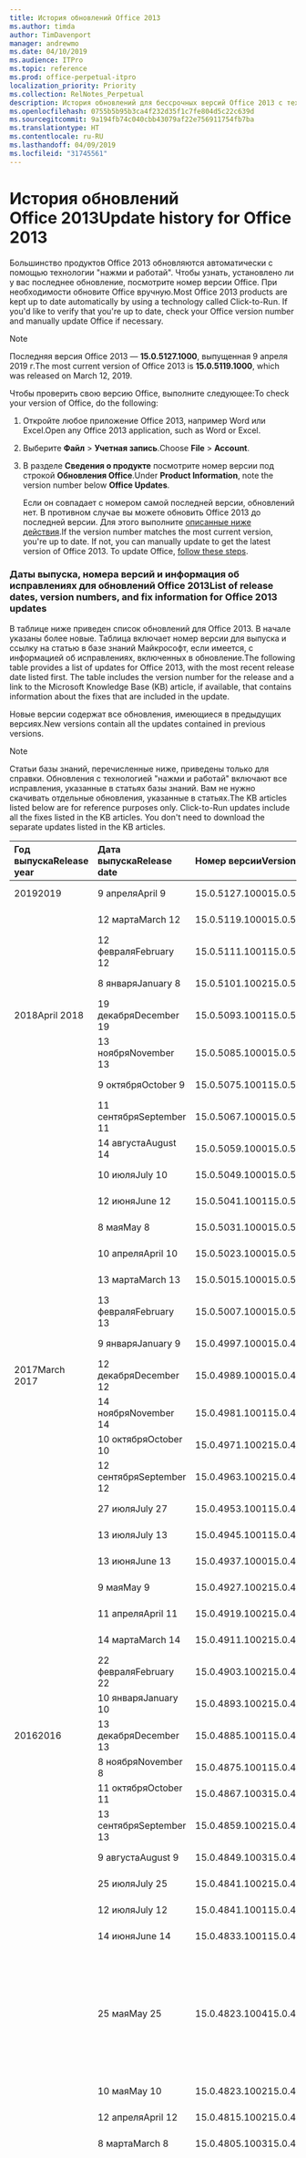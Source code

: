 ```yaml
---
title: История обновлений Office 2013
ms.author: timda
author: TimDavenport
manager: andrewmo
ms.date: 04/10/2019
ms.audience: ITPro
ms.topic: reference
ms.prod: office-perpetual-itpro
localization_priority: Priority
ms.collection: RelNotes_Perpetual
description: История обновлений для бессрочных версий Office 2013 с технологией "нажми и работай" для ИТ-специалистов
ms.openlocfilehash: 0755b5b95b3ca4f232d35f1c7fe804d5c22c639d
ms.sourcegitcommit: 9a194fb74c040cbb43079af22e756911754fb7ba
ms.translationtype: HT
ms.contentlocale: ru-RU
ms.lasthandoff: 04/09/2019
ms.locfileid: "31745561"
---
```

# <a name="update-history-for-office-2013"></a><span data-ttu-id="105ba-103">История обновлений Office 2013</span><span class="sxs-lookup"><span data-stu-id="105ba-103">Update history for Office 2013</span></span>

<span data-ttu-id="105ba-p101">Большинство продуктов Office 2013 обновляются автоматически с помощью технологии "нажми и работай". Чтобы узнать, установлено ли у вас последнее обновление, посмотрите номер версии Office. При необходимости обновите Office вручную.</span><span class="sxs-lookup"><span data-stu-id="105ba-p101">Most Office 2013 products are kept up to date automatically by using a technology called Click-to-Run. If you'd like to verify that you're up to date, check your Office version number and manually update Office if necessary.</span></span>
  
> [!NOTE]
> <span data-ttu-id="105ba-106">Последняя версия Office 2013 — **15.0.5127.1000**, выпущенная 9 апреля 2019 г.</span><span class="sxs-lookup"><span data-stu-id="105ba-106">The most current version of Office 2013 is **15.0.5119.1000**, which was released on March 12, 2019.</span></span> 
  
<span data-ttu-id="105ba-107">Чтобы проверить свою версию Office, выполните следующее:</span><span class="sxs-lookup"><span data-stu-id="105ba-107">To check your version of Office, do the following:</span></span>
  
1. <span data-ttu-id="105ba-108">Откройте любое приложение Office 2013, например Word или Excel.</span><span class="sxs-lookup"><span data-stu-id="105ba-108">Open any Office 2013 application, such as Word or Excel.</span></span>
    
2. <span data-ttu-id="105ba-109">Выберите **Файл** > **Учетная запись**.</span><span class="sxs-lookup"><span data-stu-id="105ba-109">Choose **File** > **Account**.</span></span>
    
3. <span data-ttu-id="105ba-110">В разделе **Сведения о продукте** посмотрите номер версии под строкой **Обновления Office**.</span><span class="sxs-lookup"><span data-stu-id="105ba-110">Under **Product Information**, note the version number below **Office Updates**.</span></span>
    
    <span data-ttu-id="105ba-p102">Если он совпадает с номером самой последней версии, обновлений нет. В противном случае вы можете обновить Office 2013 до последней версии. Для этого выполните [описанные ниже действия](https://support.office.com/article/2ab296f3-7f03-43a2-8e50-46de917611c5#ID0EAABAAA=Office_2013).</span><span class="sxs-lookup"><span data-stu-id="105ba-p102">If the version number matches the most current version, you're up to date. If not, you can manually update to get the latest version of Office 2013. To update Office, [follow these steps](https://support.office.com/article/2ab296f3-7f03-43a2-8e50-46de917611c5#ID0EAABAAA=Office_2013).</span></span>
    
### <a name="list-of-release-dates-version-numbers-and-fix-information-for-office-2013-updates"></a><span data-ttu-id="105ba-114">Даты выпуска, номера версий и информация об исправлениях для обновлений Office 2013</span><span class="sxs-lookup"><span data-stu-id="105ba-114">List of release dates, version numbers, and fix information for Office 2013 updates</span></span>

<span data-ttu-id="105ba-p103">В таблице ниже приведен список обновлений для Office 2013. В начале указаны более новые. Таблица включает номер версии для выпуска и ссылку на статью в базе знаний Майкрософт, если имеется, с информацией об исправлениях, включенных в обновление.</span><span class="sxs-lookup"><span data-stu-id="105ba-p103">The following table provides a list of updates for Office 2013, with the most recent release date listed first. The table includes the version number for the release and a link to the Microsoft Knowledge Base (KB) article, if available, that contains information about the fixes that are included in the update.</span></span>
  
<span data-ttu-id="105ba-117">Новые версии содержат все обновления, имеющиеся в предыдущих версиях.</span><span class="sxs-lookup"><span data-stu-id="105ba-117">New versions contain all the updates contained in previous versions.</span></span>

> [!NOTE]
> <span data-ttu-id="105ba-p104">Статьи базы знаний, перечисленные ниже, приведены только для справки. Обновления с технологией "нажми и работай" включают все исправления, указанные в статьях базы знаний. Вам не нужно скачивать отдельные обновления, указанные в статьях.</span><span class="sxs-lookup"><span data-stu-id="105ba-p104">The KB articles listed below are for reference purposes only. Click-to-Run updates include all the fixes listed in the KB articles. You don't need to download the separate updates listed in the KB articles.</span></span>

  
|**<span data-ttu-id="105ba-121">Год выпуска</span><span class="sxs-lookup"><span data-stu-id="105ba-121">Release year</span></span>**|**<span data-ttu-id="105ba-122">Дата выпуска</span><span class="sxs-lookup"><span data-stu-id="105ba-122">Release date</span></span>**|**<span data-ttu-id="105ba-123">Номер версии</span><span class="sxs-lookup"><span data-stu-id="105ba-123">Version number</span></span>**|**<span data-ttu-id="105ba-124">Дополнительная информация</span><span class="sxs-lookup"><span data-stu-id="105ba-124">More information</span></span>**|
|:-----|:-----|:-----|:-----|
|<span data-ttu-id="105ba-125">2019</span><span class="sxs-lookup"><span data-stu-id="105ba-125">2019</span></span>|<span data-ttu-id="105ba-126">9 апреля</span><span class="sxs-lookup"><span data-stu-id="105ba-126">April 9</span></span>   |<span data-ttu-id="105ba-127">15.0.5127.1000</span><span class="sxs-lookup"><span data-stu-id="105ba-127">15.0.5127.1000</span></span>   |[<span data-ttu-id="105ba-128">KB 4495300</span><span class="sxs-lookup"><span data-stu-id="105ba-128">KB 4495300</span></span>](https://support.microsoft.com/en-us/help/4495300)  |
||<span data-ttu-id="105ba-129">12 марта</span><span class="sxs-lookup"><span data-stu-id="105ba-129">March 12</span></span>   |<span data-ttu-id="105ba-130">15.0.5119.1000</span><span class="sxs-lookup"><span data-stu-id="105ba-130">15.0.5119.1000</span></span>   |[<span data-ttu-id="105ba-131">KB 4491754</span><span class="sxs-lookup"><span data-stu-id="105ba-131">KB 4491754</span></span>](https://support.microsoft.com/en-us/help/4491754)  |
||<span data-ttu-id="105ba-132">12 февраля</span><span class="sxs-lookup"><span data-stu-id="105ba-132">February 12</span></span>   |<span data-ttu-id="105ba-133">15.0.5111.1001</span><span class="sxs-lookup"><span data-stu-id="105ba-133">15.0.5111.1001</span></span>   |[<span data-ttu-id="105ba-134">KB 4488446</span><span class="sxs-lookup"><span data-stu-id="105ba-134">KB 4488446</span></span>](https://support.microsoft.com/en-us/help/4488446)  |
||<span data-ttu-id="105ba-135">8 января</span><span class="sxs-lookup"><span data-stu-id="105ba-135">January 8</span></span>   |<span data-ttu-id="105ba-136">15.0.5101.1002</span><span class="sxs-lookup"><span data-stu-id="105ba-136">15.0.5101.1002</span></span>   |[<span data-ttu-id="105ba-137">KB 4484800</span><span class="sxs-lookup"><span data-stu-id="105ba-137">KB 4484800</span></span>](https://support.microsoft.com/en-us/help/4484800)  |
|<span data-ttu-id="105ba-138">2018</span><span class="sxs-lookup"><span data-stu-id="105ba-138">April 2018</span></span>|<span data-ttu-id="105ba-139">19 декабря</span><span class="sxs-lookup"><span data-stu-id="105ba-139">December 19</span></span>   |<span data-ttu-id="105ba-140">15.0.5093.1001</span><span class="sxs-lookup"><span data-stu-id="105ba-140">15.0.5093.1001</span></span>   |[<span data-ttu-id="105ba-141">KB 4477615</span><span class="sxs-lookup"><span data-stu-id="105ba-141">KB 4477615</span></span>](https://support.microsoft.com/en-us/help/4477615)  |
||<span data-ttu-id="105ba-142">13 ноября</span><span class="sxs-lookup"><span data-stu-id="105ba-142">November 13</span></span>   |<span data-ttu-id="105ba-143">15.0.5085.1000</span><span class="sxs-lookup"><span data-stu-id="105ba-143">15.0.5085.1000</span></span>   |[<span data-ttu-id="105ba-144">KB 4469617</span><span class="sxs-lookup"><span data-stu-id="105ba-144">KB 4469617</span></span>](https://support.microsoft.com/en-us/help/4469617)  |
||<span data-ttu-id="105ba-145">9 октября</span><span class="sxs-lookup"><span data-stu-id="105ba-145">October 9</span></span>   |<span data-ttu-id="105ba-146">15.0.5075.1001</span><span class="sxs-lookup"><span data-stu-id="105ba-146">15.0.5075.1001</span></span>   |[<span data-ttu-id="105ba-147">KB 4464656</span><span class="sxs-lookup"><span data-stu-id="105ba-147">KB 4464656</span></span>](https://support.microsoft.com/en-us/help/4464656)  |
| |<span data-ttu-id="105ba-148">11 сентября</span><span class="sxs-lookup"><span data-stu-id="105ba-148">September 11</span></span>   |<span data-ttu-id="105ba-149">15.0.5067.1000</span><span class="sxs-lookup"><span data-stu-id="105ba-149">15.0.5067.1000</span></span>   |[<span data-ttu-id="105ba-150">KB 4459402</span><span class="sxs-lookup"><span data-stu-id="105ba-150">KB 4459402</span></span>](https://support.microsoft.com/en-us/help/4459402)  |
||<span data-ttu-id="105ba-151">14 августа</span><span class="sxs-lookup"><span data-stu-id="105ba-151">August 14</span></span>   |<span data-ttu-id="105ba-152">15.0.5059.1000</span><span class="sxs-lookup"><span data-stu-id="105ba-152">15.0.5059.1000</span></span>   |[<span data-ttu-id="105ba-153">KB 4346823</span><span class="sxs-lookup"><span data-stu-id="105ba-153">KB 4346823</span></span>](https://support.microsoft.com/en-us/help/4346823)  |
||<span data-ttu-id="105ba-154">10 июля</span><span class="sxs-lookup"><span data-stu-id="105ba-154">July 10</span></span>   |<span data-ttu-id="105ba-155">15.0.5049.1000</span><span class="sxs-lookup"><span data-stu-id="105ba-155">15.0.5049.1000</span></span>   |[<span data-ttu-id="105ba-156">KB 4340798</span><span class="sxs-lookup"><span data-stu-id="105ba-156">KB 4340798</span></span>](https://support.microsoft.com/en-us/help/4340798)  |
||<span data-ttu-id="105ba-157">12 июня</span><span class="sxs-lookup"><span data-stu-id="105ba-157">June 12</span></span>   |<span data-ttu-id="105ba-158">15.0.5041.1001</span><span class="sxs-lookup"><span data-stu-id="105ba-158">15.0.5041.1001</span></span>   |[<span data-ttu-id="105ba-159">KB 4299875</span><span class="sxs-lookup"><span data-stu-id="105ba-159">KB 4299875</span></span>](https://support.microsoft.com/en-us/help/4299875)  |
||<span data-ttu-id="105ba-160">8 мая</span><span class="sxs-lookup"><span data-stu-id="105ba-160">May 8</span></span>   |<span data-ttu-id="105ba-161">15.0.5031.1000</span><span class="sxs-lookup"><span data-stu-id="105ba-161">15.0.5031.1000</span></span>   |[<span data-ttu-id="105ba-162">KB 4133083</span><span class="sxs-lookup"><span data-stu-id="105ba-162">KB 4133083</span></span>](https://support.microsoft.com/en-us/help/4133083)  |
||<span data-ttu-id="105ba-163">10 апреля</span><span class="sxs-lookup"><span data-stu-id="105ba-163">April 10</span></span>   |<span data-ttu-id="105ba-164">15.0.5023.1000</span><span class="sxs-lookup"><span data-stu-id="105ba-164">15.0.5023.1000</span></span>   |[<span data-ttu-id="105ba-165">KB 4098622</span><span class="sxs-lookup"><span data-stu-id="105ba-165">KB 4098622</span></span>](https://support.microsoft.com/en-us/help/4098622)  |
||<span data-ttu-id="105ba-166">13 марта</span><span class="sxs-lookup"><span data-stu-id="105ba-166">March 13</span></span>   |<span data-ttu-id="105ba-167">15.0.5015.1000</span><span class="sxs-lookup"><span data-stu-id="105ba-167">15.0.5015.1000</span></span>   |[<span data-ttu-id="105ba-168">KB 4090988</span><span class="sxs-lookup"><span data-stu-id="105ba-168">KB 4090988</span></span>](https://support.microsoft.com/en-us/help/4090988)  |
||<span data-ttu-id="105ba-169">13 февраля</span><span class="sxs-lookup"><span data-stu-id="105ba-169">February 13</span></span>   |<span data-ttu-id="105ba-170">15.0.5007.1000</span><span class="sxs-lookup"><span data-stu-id="105ba-170">15.0.5007.1000</span></span>   |[<span data-ttu-id="105ba-171">KB 4077965</span><span class="sxs-lookup"><span data-stu-id="105ba-171">KB 4077965</span></span>](https://support.microsoft.com/help/4077965)  |
||<span data-ttu-id="105ba-172">9 января</span><span class="sxs-lookup"><span data-stu-id="105ba-172">January 9</span></span>   |<span data-ttu-id="105ba-173">15.0.4997.1000</span><span class="sxs-lookup"><span data-stu-id="105ba-173">15.0.4997.1000</span></span>   |[<span data-ttu-id="105ba-174">KB 4058103</span><span class="sxs-lookup"><span data-stu-id="105ba-174">KB 4058103</span></span>](https://support.microsoft.com/help/4058103)  |
|<span data-ttu-id="105ba-175">2017</span><span class="sxs-lookup"><span data-stu-id="105ba-175">March 2017</span></span>   |<span data-ttu-id="105ba-176">12 декабря</span><span class="sxs-lookup"><span data-stu-id="105ba-176">December 12</span></span>   |<span data-ttu-id="105ba-177">15.0.4989.1000</span><span class="sxs-lookup"><span data-stu-id="105ba-177">15.0.4989.1000</span></span>   |[<span data-ttu-id="105ba-178">KB 4055454</span><span class="sxs-lookup"><span data-stu-id="105ba-178">KB 4055454</span></span>](https://support.microsoft.com/help/4055454)  |
||<span data-ttu-id="105ba-179">14 ноября</span><span class="sxs-lookup"><span data-stu-id="105ba-179">November 14</span></span>   |<span data-ttu-id="105ba-180">15.0.4981.1001</span><span class="sxs-lookup"><span data-stu-id="105ba-180">15.0.4981.1001</span></span>   |[<span data-ttu-id="105ba-181">KB 4051890</span><span class="sxs-lookup"><span data-stu-id="105ba-181">KB 4051890</span></span>](https://support.microsoft.com/help/4051890)  |
||<span data-ttu-id="105ba-182">10 октября</span><span class="sxs-lookup"><span data-stu-id="105ba-182">October 10</span></span>   |<span data-ttu-id="105ba-183">15.0.4971.1002</span><span class="sxs-lookup"><span data-stu-id="105ba-183">15.0.4971.1002</span></span>   |[<span data-ttu-id="105ba-184">KB 4043461</span><span class="sxs-lookup"><span data-stu-id="105ba-184">KB 4043461</span></span>](https://support.microsoft.com/help/4043461)  |
||<span data-ttu-id="105ba-185">12 сентября</span><span class="sxs-lookup"><span data-stu-id="105ba-185">September 12</span></span>   |<span data-ttu-id="105ba-186">15.0.4963.1002</span><span class="sxs-lookup"><span data-stu-id="105ba-186">15.0.4963.1002</span></span>   |[<span data-ttu-id="105ba-187">KB 4040279</span><span class="sxs-lookup"><span data-stu-id="105ba-187">KB 4040279</span></span>](https://support.microsoft.com/help/4040279)  |
||<span data-ttu-id="105ba-188">27 июля</span><span class="sxs-lookup"><span data-stu-id="105ba-188">July 27</span></span>   |<span data-ttu-id="105ba-189">15.0.4953.1001</span><span class="sxs-lookup"><span data-stu-id="105ba-189">15.0.4953.1001</span></span>   |[<span data-ttu-id="105ba-190">KB 4036121</span><span class="sxs-lookup"><span data-stu-id="105ba-190">KB 4036121</span></span>](https://support.microsoft.com/help/4036121)  |
||<span data-ttu-id="105ba-191">13 июля</span><span class="sxs-lookup"><span data-stu-id="105ba-191">July 13</span></span>   |<span data-ttu-id="105ba-192">15.0.4945.1001</span><span class="sxs-lookup"><span data-stu-id="105ba-192">15.0.4945.1001</span></span>   |[<span data-ttu-id="105ba-193">KB 4033107</span><span class="sxs-lookup"><span data-stu-id="105ba-193">KB 4033107</span></span>](https://support.microsoft.com/help/4033107)  |
||<span data-ttu-id="105ba-194">13 июня</span><span class="sxs-lookup"><span data-stu-id="105ba-194">June 13</span></span>   |<span data-ttu-id="105ba-195">15.0.4937.1000</span><span class="sxs-lookup"><span data-stu-id="105ba-195">15.0.4937.1000</span></span>   |[<span data-ttu-id="105ba-196">KB 4023935</span><span class="sxs-lookup"><span data-stu-id="105ba-196">KB 4023935</span></span>](https://support.microsoft.com/help/4023935)  |
||<span data-ttu-id="105ba-197">9 мая</span><span class="sxs-lookup"><span data-stu-id="105ba-197">May 9</span></span>   |<span data-ttu-id="105ba-198">15.0.4927.1002</span><span class="sxs-lookup"><span data-stu-id="105ba-198">15.0.4927.1002</span></span>   |[<span data-ttu-id="105ba-199">KB 4020152</span><span class="sxs-lookup"><span data-stu-id="105ba-199">KB 4020152</span></span>](https://support.microsoft.com/help/4020152)  |
||<span data-ttu-id="105ba-200">11 апреля</span><span class="sxs-lookup"><span data-stu-id="105ba-200">April 11</span></span>   |<span data-ttu-id="105ba-201">15.0.4919.1002</span><span class="sxs-lookup"><span data-stu-id="105ba-201">15.0.4919.1002</span></span>   |[<span data-ttu-id="105ba-202">KB 4016803</span><span class="sxs-lookup"><span data-stu-id="105ba-202">KB 4016803</span></span>](https://support.microsoft.com/help/4016803)  |
||<span data-ttu-id="105ba-203">14 марта</span><span class="sxs-lookup"><span data-stu-id="105ba-203">March 14</span></span>   |<span data-ttu-id="105ba-204">15.0.4911.1002</span><span class="sxs-lookup"><span data-stu-id="105ba-204">15.0.4911.1002</span></span>   |[<span data-ttu-id="105ba-205">KB 4013886</span><span class="sxs-lookup"><span data-stu-id="105ba-205">KB 4013886</span></span>](https://support.microsoft.com/help/4013886)  |
||<span data-ttu-id="105ba-206">22 февраля</span><span class="sxs-lookup"><span data-stu-id="105ba-206">February 22</span></span>   |<span data-ttu-id="105ba-207">15.0.4903.1002</span><span class="sxs-lookup"><span data-stu-id="105ba-207">15.0.4903.1002</span></span>   |[<span data-ttu-id="105ba-208">KB 4010765</span><span class="sxs-lookup"><span data-stu-id="105ba-208">KB 4010765</span></span>](https://support.microsoft.com/help/4010765)  |
||<span data-ttu-id="105ba-209">10 января</span><span class="sxs-lookup"><span data-stu-id="105ba-209">January 10</span></span>   |<span data-ttu-id="105ba-210">15.0.4893.1002</span><span class="sxs-lookup"><span data-stu-id="105ba-210">15.0.4893.1002</span></span>   |[<span data-ttu-id="105ba-211">KB 3214449</span><span class="sxs-lookup"><span data-stu-id="105ba-211">KB 3214449</span></span>](https://support.microsoft.com/en-us/kb/3214449)  |
|<span data-ttu-id="105ba-212">2016</span><span class="sxs-lookup"><span data-stu-id="105ba-212">2016</span></span>   |<span data-ttu-id="105ba-213">13 декабря</span><span class="sxs-lookup"><span data-stu-id="105ba-213">December 13</span></span>   |<span data-ttu-id="105ba-214">15.0.4885.1001</span><span class="sxs-lookup"><span data-stu-id="105ba-214">15.0.4885.1001</span></span>   |[<span data-ttu-id="105ba-215">KB 3208595</span><span class="sxs-lookup"><span data-stu-id="105ba-215">KB 3208595</span></span>](https://support.microsoft.com/en-us/kb/3208595)  |
||<span data-ttu-id="105ba-216">8 ноября</span><span class="sxs-lookup"><span data-stu-id="105ba-216">November 8</span></span>   |<span data-ttu-id="105ba-217">15.0.4875.1001</span><span class="sxs-lookup"><span data-stu-id="105ba-217">15.0.4875.1001</span></span>   |[<span data-ttu-id="105ba-218">KB 3200802</span><span class="sxs-lookup"><span data-stu-id="105ba-218">KB 3200802</span></span>](https://support.microsoft.com/kb/3200802)  |
||<span data-ttu-id="105ba-219">11 октября</span><span class="sxs-lookup"><span data-stu-id="105ba-219">October 11</span></span>   |<span data-ttu-id="105ba-220">15.0.4867.1003</span><span class="sxs-lookup"><span data-stu-id="105ba-220">15.0.4867.1003</span></span>   |[<span data-ttu-id="105ba-221">KB 3194160</span><span class="sxs-lookup"><span data-stu-id="105ba-221">KB 3194160</span></span>](https://support.microsoft.com/kb/3194160)  |
||<span data-ttu-id="105ba-222">13 сентября</span><span class="sxs-lookup"><span data-stu-id="105ba-222">September 13</span></span>   |<span data-ttu-id="105ba-223">15.0.4859.1002</span><span class="sxs-lookup"><span data-stu-id="105ba-223">15.0.4859.1002</span></span>   |[<span data-ttu-id="105ba-224">KB 3188548</span><span class="sxs-lookup"><span data-stu-id="105ba-224">KB 3188548</span></span>](https://support.microsoft.com/kb/3188548)  |
||<span data-ttu-id="105ba-225">9 августа</span><span class="sxs-lookup"><span data-stu-id="105ba-225">August 9</span></span>   |<span data-ttu-id="105ba-226">15.0.4849.1003</span><span class="sxs-lookup"><span data-stu-id="105ba-226">15.0.4849.1003</span></span>   |[<span data-ttu-id="105ba-227">KB 3181038</span><span class="sxs-lookup"><span data-stu-id="105ba-227">KB 3181038</span></span>](https://support.microsoft.com/kb/3181038)  |
||<span data-ttu-id="105ba-228">25 июля</span><span class="sxs-lookup"><span data-stu-id="105ba-228">July 25</span></span>   |<span data-ttu-id="105ba-229">15.0.4841.1002</span><span class="sxs-lookup"><span data-stu-id="105ba-229">15.0.4841.1002</span></span>   |[<span data-ttu-id="105ba-230">KB 3179661</span><span class="sxs-lookup"><span data-stu-id="105ba-230">KB 3179661</span></span>](https://support.microsoft.com/kb/3179661)  |
||<span data-ttu-id="105ba-231">12 июля</span><span class="sxs-lookup"><span data-stu-id="105ba-231">July 12</span></span>   |<span data-ttu-id="105ba-232">15.0.4841.1001</span><span class="sxs-lookup"><span data-stu-id="105ba-232">15.0.4841.1001</span></span>   |[<span data-ttu-id="105ba-233">KB 3173835</span><span class="sxs-lookup"><span data-stu-id="105ba-233">KB 3173835</span></span>](https://support.microsoft.com/kb/3173835)  |
||<span data-ttu-id="105ba-234">14 июня</span><span class="sxs-lookup"><span data-stu-id="105ba-234">June 14</span></span>   |<span data-ttu-id="105ba-235">15.0.4833.1001</span><span class="sxs-lookup"><span data-stu-id="105ba-235">15.0.4833.1001</span></span>   |[<span data-ttu-id="105ba-236">KB 3166910</span><span class="sxs-lookup"><span data-stu-id="105ba-236">KB 3166910</span></span>](https://support.microsoft.com/kb/3166910)  |
||<span data-ttu-id="105ba-237">25 мая</span><span class="sxs-lookup"><span data-stu-id="105ba-237">May 25</span></span>   |<span data-ttu-id="105ba-238">15.0.4823.1004</span><span class="sxs-lookup"><span data-stu-id="105ba-238">15.0.4823.1004</span></span>   |<span data-ttu-id="105ba-239">В этой версии исправлена ошибка, приводящая к сбою в процессе установки.</span><span class="sxs-lookup"><span data-stu-id="105ba-239">This version fixes a crash that may occur during the installation process.</span></span>   |
||<span data-ttu-id="105ba-240">10 мая</span><span class="sxs-lookup"><span data-stu-id="105ba-240">May 10</span></span>   |<span data-ttu-id="105ba-241">15.0.4823.1002</span><span class="sxs-lookup"><span data-stu-id="105ba-241">15.0.4823.1002</span></span>   |[<span data-ttu-id="105ba-242">KB 3158453</span><span class="sxs-lookup"><span data-stu-id="105ba-242">KB 3158453</span></span>](https://support.microsoft.com/kb/3158453 )  |
||<span data-ttu-id="105ba-243">12 апреля</span><span class="sxs-lookup"><span data-stu-id="105ba-243">April 12</span></span>   |<span data-ttu-id="105ba-244">15.0.4815.1002</span><span class="sxs-lookup"><span data-stu-id="105ba-244">15.0.4815.1002</span></span>   |[<span data-ttu-id="105ba-245">KB 3150264</span><span class="sxs-lookup"><span data-stu-id="105ba-245">KB 3150264</span></span>](https://support.microsoft.com/kb/3150264)  |
||<span data-ttu-id="105ba-246">8 марта</span><span class="sxs-lookup"><span data-stu-id="105ba-246">March 8</span></span>   |<span data-ttu-id="105ba-247">15.0.4805.1003</span><span class="sxs-lookup"><span data-stu-id="105ba-247">15.0.4805.1003</span></span>   |[<span data-ttu-id="105ba-248">KB 3143491</span><span class="sxs-lookup"><span data-stu-id="105ba-248">KB 3143491</span></span>](https://support.microsoft.com/kb/3143491)  |
||<span data-ttu-id="105ba-249">17 февраля</span><span class="sxs-lookup"><span data-stu-id="105ba-249">February 17</span></span>   |<span data-ttu-id="105ba-250">15.0.4797.1003</span><span class="sxs-lookup"><span data-stu-id="105ba-250">15.0.4797.1003</span></span>   |<span data-ttu-id="105ba-251">В этой версии исправлена ошибка, приводящая к зависанию или очень медленной работе приложений Office, таких как Word, Excel и Outlook, при прокручивании окна или вставке текста.</span><span class="sxs-lookup"><span data-stu-id="105ba-251">This version fixes a problem that may cause Office apps, such as Word, Excel, or Outlook to freeze or perform very slowly when you scroll the window or when you copy and paste text.</span></span>   |
||<span data-ttu-id="105ba-252">9 февраля</span><span class="sxs-lookup"><span data-stu-id="105ba-252">February 9</span></span>   |<span data-ttu-id="105ba-253">15.0.4797.1002</span><span class="sxs-lookup"><span data-stu-id="105ba-253">15.0.4797.1002</span></span>   |[<span data-ttu-id="105ba-254">KB 3137471</span><span class="sxs-lookup"><span data-stu-id="105ba-254">KB 3137471</span></span>](https://support.microsoft.com/kb/3137471)  |
||<span data-ttu-id="105ba-255">12 января</span><span class="sxs-lookup"><span data-stu-id="105ba-255">January 12</span></span>   |<span data-ttu-id="105ba-256">15.0.4787.1002</span><span class="sxs-lookup"><span data-stu-id="105ba-256">15.0.4787.1002</span></span>   |[<span data-ttu-id="105ba-257">KB 3131245</span><span class="sxs-lookup"><span data-stu-id="105ba-257">KB 3131245</span></span>](https://support.microsoft.com/kb/3131245)  |
|<span data-ttu-id="105ba-258">2015</span><span class="sxs-lookup"><span data-stu-id="105ba-258">December 2015</span></span>   |<span data-ttu-id="105ba-259">8 декабря</span><span class="sxs-lookup"><span data-stu-id="105ba-259">December 8</span></span>   |<span data-ttu-id="105ba-260">15.0.4779.1002</span><span class="sxs-lookup"><span data-stu-id="105ba-260">15.0.4779.1002</span></span>   |[<span data-ttu-id="105ba-261">KB 3121650</span><span class="sxs-lookup"><span data-stu-id="105ba-261">KB 3121650</span></span>](https://support.microsoft.com/kb/3121650)  |
||<span data-ttu-id="105ba-262">24 ноября</span><span class="sxs-lookup"><span data-stu-id="105ba-262">November 24</span></span>   |<span data-ttu-id="105ba-263">15.0.4771.1004</span><span class="sxs-lookup"><span data-stu-id="105ba-263">15.0.4771.1004</span></span>   |<span data-ttu-id="105ba-264">В этой версии исправлена ошибка, приводящая к сбою Outlook.</span><span class="sxs-lookup"><span data-stu-id="105ba-264">This version fixes an Outlook crash.</span></span>   |
||<span data-ttu-id="105ba-265">10 ноября</span><span class="sxs-lookup"><span data-stu-id="105ba-265">November 10</span></span>   |<span data-ttu-id="105ba-266">15.0.4771.1003</span><span class="sxs-lookup"><span data-stu-id="105ba-266">15.0.4771.1003</span></span>   |[<span data-ttu-id="105ba-267">KB 3108456</span><span class="sxs-lookup"><span data-stu-id="105ba-267">KB 3108456</span></span>](https://support.microsoft.com/kb/3108456)  |
||<span data-ttu-id="105ba-268">13 октября</span><span class="sxs-lookup"><span data-stu-id="105ba-268">October 13</span></span>   |<span data-ttu-id="105ba-269">15.0.4763.1003</span><span class="sxs-lookup"><span data-stu-id="105ba-269">15.0.4763.1003</span></span>   |[<span data-ttu-id="105ba-270">KB 3099951</span><span class="sxs-lookup"><span data-stu-id="105ba-270">KB 3099951</span></span>](https://support.microsoft.com/kb/3099951)  |
||<span data-ttu-id="105ba-271">8 сентября</span><span class="sxs-lookup"><span data-stu-id="105ba-271">September 8</span></span>   |<span data-ttu-id="105ba-272">15.0.4753.1003</span><span class="sxs-lookup"><span data-stu-id="105ba-272">15.0.4753.1003</span></span>   |[<span data-ttu-id="105ba-273">KB 3092181</span><span class="sxs-lookup"><span data-stu-id="105ba-273">KB 3092181</span></span>](https://support.microsoft.com/kb/3092181)  |
||<span data-ttu-id="105ba-274">11 августа</span><span class="sxs-lookup"><span data-stu-id="105ba-274">August 11</span></span>   |<span data-ttu-id="105ba-275">15.0.4745.1002</span><span class="sxs-lookup"><span data-stu-id="105ba-275">15.0.4745.1002</span></span>   |[<span data-ttu-id="105ba-276">KB 3083805</span><span class="sxs-lookup"><span data-stu-id="105ba-276">KB 3083805</span></span>](https://support.microsoft.com/kb/3083805)  |
||<span data-ttu-id="105ba-277">14 июля</span><span class="sxs-lookup"><span data-stu-id="105ba-277">July 14</span></span>   |<span data-ttu-id="105ba-278">15.0.4737.1003</span><span class="sxs-lookup"><span data-stu-id="105ba-278">15.0.4737.1003</span></span>   |[<span data-ttu-id="105ba-279">KB 3077012</span><span class="sxs-lookup"><span data-stu-id="105ba-279">KB 3077012</span></span>](https://support.microsoft.com/kb/3077012)  |
||<span data-ttu-id="105ba-280">9 июня</span><span class="sxs-lookup"><span data-stu-id="105ba-280">June 9</span></span>   |<span data-ttu-id="105ba-281">15.0.4727.1003</span><span class="sxs-lookup"><span data-stu-id="105ba-281">15.0.4727.1003</span></span>   |[<span data-ttu-id="105ba-282">KB 3068507</span><span class="sxs-lookup"><span data-stu-id="105ba-282">KB 3068507</span></span>](https://support.microsoft.com/kb/3068507)  |
||<span data-ttu-id="105ba-283">12 мая</span><span class="sxs-lookup"><span data-stu-id="105ba-283">May 12</span></span>   |<span data-ttu-id="105ba-284">15.0.4719.1002</span><span class="sxs-lookup"><span data-stu-id="105ba-284">15.0.4719.1002</span></span>   |[<span data-ttu-id="105ba-285">KB 3061974</span><span class="sxs-lookup"><span data-stu-id="105ba-285">KB 3061974</span></span>](https://support.microsoft.com/kb/3061974)  |
||<span data-ttu-id="105ba-286">14 апреля</span><span class="sxs-lookup"><span data-stu-id="105ba-286">April 14</span></span>   |<span data-ttu-id="105ba-287">15.0.4711.1003</span><span class="sxs-lookup"><span data-stu-id="105ba-287">15.0.4711.1003</span></span>   |[<span data-ttu-id="105ba-288">KB 3050766</span><span class="sxs-lookup"><span data-stu-id="105ba-288">KB 3050766</span></span>](https://support.microsoft.com/kb/3050766)  |
||<span data-ttu-id="105ba-289">10 марта</span><span class="sxs-lookup"><span data-stu-id="105ba-289">March 10</span></span>   |<span data-ttu-id="105ba-290">15.0.4701.1002</span><span class="sxs-lookup"><span data-stu-id="105ba-290">15.0.4701.1002</span></span>   |[<span data-ttu-id="105ba-291">KB 3040794</span><span class="sxs-lookup"><span data-stu-id="105ba-291">KB 3040794</span></span>](https://support.microsoft.com/kb/3040794)  |
||<span data-ttu-id="105ba-292">10 февраля</span><span class="sxs-lookup"><span data-stu-id="105ba-292">February 10</span></span>   |<span data-ttu-id="105ba-293">15.0.4693.1002</span><span class="sxs-lookup"><span data-stu-id="105ba-293">15.0.4693.1002</span></span>   |[<span data-ttu-id="105ba-294">KB 3032763</span><span class="sxs-lookup"><span data-stu-id="105ba-294">KB 3032763</span></span>](https://support.microsoft.com/kb/3032763)  |
|<span data-ttu-id="105ba-295">2014</span><span class="sxs-lookup"><span data-stu-id="105ba-295">April 2014</span></span>   |<span data-ttu-id="105ba-296">9 декабря</span><span class="sxs-lookup"><span data-stu-id="105ba-296">December 9</span></span>   |<span data-ttu-id="105ba-297">15.0.4675.1002</span><span class="sxs-lookup"><span data-stu-id="105ba-297">15.0.4675.1002</span></span>   |[<span data-ttu-id="105ba-298">KB 3020812</span><span class="sxs-lookup"><span data-stu-id="105ba-298">KB 3020812</span></span>](https://support.microsoft.com/kb/3020812)  |
||<span data-ttu-id="105ba-299">11 ноября</span><span class="sxs-lookup"><span data-stu-id="105ba-299">November 11</span></span>   |<span data-ttu-id="105ba-300">15.0.4667.1002</span><span class="sxs-lookup"><span data-stu-id="105ba-300">15.0.4667.1002</span></span>   |[<span data-ttu-id="105ba-301">KB 3012392</span><span class="sxs-lookup"><span data-stu-id="105ba-301">KB 3012392</span></span>](https://support.microsoft.com/kb/3012392)  |
||<span data-ttu-id="105ba-302">14 октября</span><span class="sxs-lookup"><span data-stu-id="105ba-302">October 14</span></span>   |<span data-ttu-id="105ba-303">15.0.4659.1001</span><span class="sxs-lookup"><span data-stu-id="105ba-303">15.0.4659.1001</span></span>   |[<span data-ttu-id="105ba-304">KB 3003800</span><span class="sxs-lookup"><span data-stu-id="105ba-304">KB 3003800</span></span>](https://support.microsoft.com/kb/3003800)  |
||<span data-ttu-id="105ba-305">16 сентября</span><span class="sxs-lookup"><span data-stu-id="105ba-305">September 16</span></span>   |<span data-ttu-id="105ba-306">15.0.4649.1003</span><span class="sxs-lookup"><span data-stu-id="105ba-306">15.0.4649.1003</span></span>   |[<span data-ttu-id="105ba-307">KB 2889931</span><span class="sxs-lookup"><span data-stu-id="105ba-307">KB 2889931</span></span>](https://support.microsoft.com/kb/2889931)  |
||<span data-ttu-id="105ba-308">9 сентября</span><span class="sxs-lookup"><span data-stu-id="105ba-308">September 9</span></span>   |<span data-ttu-id="105ba-309">15.0.4649.1001</span><span class="sxs-lookup"><span data-stu-id="105ba-309">15.0.4649.1001</span></span>   |[<span data-ttu-id="105ba-310">KB 2995902</span><span class="sxs-lookup"><span data-stu-id="105ba-310">KB 2995902</span></span>](https://support.microsoft.com/kb/2995902)  |
||<span data-ttu-id="105ba-311">12 августа</span><span class="sxs-lookup"><span data-stu-id="105ba-311">August 12</span></span>   |<span data-ttu-id="105ba-312">15.0.4641.1003</span><span class="sxs-lookup"><span data-stu-id="105ba-312">15.0.4641.1003</span></span>   |[<span data-ttu-id="105ba-313">KB 2989071</span><span class="sxs-lookup"><span data-stu-id="105ba-313">KB 2989071</span></span>](https://support.microsoft.com/kb/2989071)  |
||<span data-ttu-id="105ba-314">24 июля</span><span class="sxs-lookup"><span data-stu-id="105ba-314">July 24</span></span>   |<span data-ttu-id="105ba-315">15.0.4631.1004</span><span class="sxs-lookup"><span data-stu-id="105ba-315">15.0.4631.1004</span></span>   |[<span data-ttu-id="105ba-316">KB 2989605</span><span class="sxs-lookup"><span data-stu-id="105ba-316">KB 2989605</span></span>](https://support.microsoft.com/kb/2989605)  |
||<span data-ttu-id="105ba-317">8 июля</span><span class="sxs-lookup"><span data-stu-id="105ba-317">July 8</span></span>   |<span data-ttu-id="105ba-318">15.0.4631.1002</span><span class="sxs-lookup"><span data-stu-id="105ba-318">15.0.4631.1002</span></span>   |[<span data-ttu-id="105ba-319">KB 2980001</span><span class="sxs-lookup"><span data-stu-id="105ba-319">KB 2980001</span></span>](https://support.microsoft.com/kb/2980001)  |
||<span data-ttu-id="105ba-320">10 июня</span><span class="sxs-lookup"><span data-stu-id="105ba-320">June 10</span></span>   |<span data-ttu-id="105ba-321">15.0.4623.1003</span><span class="sxs-lookup"><span data-stu-id="105ba-321">15.0.4623.1003</span></span>   |[<span data-ttu-id="105ba-322">KB 2971668</span><span class="sxs-lookup"><span data-stu-id="105ba-322">KB 2971668</span></span>](https://support.microsoft.com/kb/2971668)  |
||<span data-ttu-id="105ba-323">22 мая</span><span class="sxs-lookup"><span data-stu-id="105ba-323">May 22</span></span>   |<span data-ttu-id="105ba-324">15.0.4615.1002</span><span class="sxs-lookup"><span data-stu-id="105ba-324">15.0.4615.1002</span></span>   |<span data-ttu-id="105ba-325">В этой версии исправлены ошибки активации.</span><span class="sxs-lookup"><span data-stu-id="105ba-325">This version fixes activation errors.</span></span>   |
||<span data-ttu-id="105ba-326">13 мая</span><span class="sxs-lookup"><span data-stu-id="105ba-326">May 13</span></span>   |<span data-ttu-id="105ba-327">15.0.4615.1001</span><span class="sxs-lookup"><span data-stu-id="105ba-327">15.0.4615.1001</span></span>   |[<span data-ttu-id="105ba-328">KB 2964042</span><span class="sxs-lookup"><span data-stu-id="105ba-328">KB 2964042</span></span>](https://support.microsoft.com/kb/2964042)  |
||<span data-ttu-id="105ba-329">8 апреля</span><span class="sxs-lookup"><span data-stu-id="105ba-329">April 8</span></span>   |<span data-ttu-id="105ba-330">15.0.4605.1003</span><span class="sxs-lookup"><span data-stu-id="105ba-330">15.0.4605.1003</span></span>   |[<span data-ttu-id="105ba-331">KB 2955382</span><span class="sxs-lookup"><span data-stu-id="105ba-331">KB 2955382</span></span>](https://support.microsoft.com/kb/2955382)  |
||<span data-ttu-id="105ba-332">11 марта</span><span class="sxs-lookup"><span data-stu-id="105ba-332">March 11</span></span>   |<span data-ttu-id="105ba-333">15.0.4569.1508</span><span class="sxs-lookup"><span data-stu-id="105ba-333">15.0.4569.1508</span></span>   |[<span data-ttu-id="105ba-334">KB 2937335</span><span class="sxs-lookup"><span data-stu-id="105ba-334">KB 2937335</span></span>](https://support.microsoft.com/kb/2937335)  |
||<span data-ttu-id="105ba-335">25 февраля</span><span class="sxs-lookup"><span data-stu-id="105ba-335">February 25</span></span>   |<span data-ttu-id="105ba-336">15.0.4569.1507</span><span class="sxs-lookup"><span data-stu-id="105ba-336">15.0.4569.1507</span></span>   |<span data-ttu-id="105ba-337">[KB 2817430](https://support.microsoft.com/kb/2817430) (пакет обновления 1)</span><span class="sxs-lookup"><span data-stu-id="105ba-337">[KB 2817430](https://support.microsoft.com/kb/2817430) (Service Pack 1)</span></span>   |
||<span data-ttu-id="105ba-338">14 января</span><span class="sxs-lookup"><span data-stu-id="105ba-338">January 14</span></span>   |<span data-ttu-id="105ba-339">15.0.4551.1512</span><span class="sxs-lookup"><span data-stu-id="105ba-339">15.0.4551.1512</span></span>   |[<span data-ttu-id="105ba-340">KB 2923177</span><span class="sxs-lookup"><span data-stu-id="105ba-340">KB 2923177</span></span>](https://support.microsoft.com/kb/2923177)  |
|<span data-ttu-id="105ba-341">2013</span><span class="sxs-lookup"><span data-stu-id="105ba-341">2013</span></span>   |<span data-ttu-id="105ba-342">10 декабря</span><span class="sxs-lookup"><span data-stu-id="105ba-342">December 10</span></span>   |<span data-ttu-id="105ba-343">15.0.4551.1011</span><span class="sxs-lookup"><span data-stu-id="105ba-343">15.0.4551.1011</span></span>   |[<span data-ttu-id="105ba-344">KB 2916204</span><span class="sxs-lookup"><span data-stu-id="105ba-344">KB 2916204</span></span>](https://support.microsoft.com/kb/2916204)  |
||<span data-ttu-id="105ba-345">12 ноября</span><span class="sxs-lookup"><span data-stu-id="105ba-345">November 12</span></span>   |<span data-ttu-id="105ba-346">15.0.4551.1005</span><span class="sxs-lookup"><span data-stu-id="105ba-346">15.0.4551.1005</span></span>   |[<span data-ttu-id="105ba-347">KB 2908105</span><span class="sxs-lookup"><span data-stu-id="105ba-347">KB 2908105</span></span>](https://support.microsoft.com/kb/2908105)  |
||<span data-ttu-id="105ba-348">8 октября</span><span class="sxs-lookup"><span data-stu-id="105ba-348">October 8</span></span>   |<span data-ttu-id="105ba-349">15.0.4535.1511</span><span class="sxs-lookup"><span data-stu-id="105ba-349">15.0.4535.1511</span></span>   |[<span data-ttu-id="105ba-350">KB 2892139</span><span class="sxs-lookup"><span data-stu-id="105ba-350">KB 2892139</span></span>](https://support.microsoft.com/kb/2892139)  |
||<span data-ttu-id="105ba-351">10 сентября</span><span class="sxs-lookup"><span data-stu-id="105ba-351">September 10</span></span>   |<span data-ttu-id="105ba-352">15.0.4535.1004</span><span class="sxs-lookup"><span data-stu-id="105ba-352">15.0.4535.1004</span></span>   |[<span data-ttu-id="105ba-353">KB 2884129</span><span class="sxs-lookup"><span data-stu-id="105ba-353">KB 2884129</span></span>](https://support.microsoft.com/kb/2884129)  |
||<span data-ttu-id="105ba-354">13 августа</span><span class="sxs-lookup"><span data-stu-id="105ba-354">August 13</span></span>   |<span data-ttu-id="105ba-355">15.0.4517.1509</span><span class="sxs-lookup"><span data-stu-id="105ba-355">15.0.4517.1509</span></span>   |[<span data-ttu-id="105ba-356">KB 2876211</span><span class="sxs-lookup"><span data-stu-id="105ba-356">KB 2876211</span></span>](https://support.microsoft.com/kb/2876211)  |
||<span data-ttu-id="105ba-357">9 июля</span><span class="sxs-lookup"><span data-stu-id="105ba-357">July 9</span></span>   |<span data-ttu-id="105ba-358">15.0.4517.1005</span><span class="sxs-lookup"><span data-stu-id="105ba-358">15.0.4517.1005</span></span>   |[<span data-ttu-id="105ba-359">KB 2867767</span><span class="sxs-lookup"><span data-stu-id="105ba-359">KB 2867767</span></span>](https://support.microsoft.com/kb/2867767)  |
||<span data-ttu-id="105ba-360">11 июня</span><span class="sxs-lookup"><span data-stu-id="105ba-360">June 11</span></span>   |<span data-ttu-id="105ba-361">15.0.4505.1510</span><span class="sxs-lookup"><span data-stu-id="105ba-361">15.0.4505.1510</span></span>   |[<span data-ttu-id="105ba-362">KB 2860010</span><span class="sxs-lookup"><span data-stu-id="105ba-362">KB 2860010</span></span>](https://support.microsoft.com/kb/2860010)  |
||<span data-ttu-id="105ba-363">14 мая</span><span class="sxs-lookup"><span data-stu-id="105ba-363">May 14</span></span>   |<span data-ttu-id="105ba-364">15.0.4505.1006</span><span class="sxs-lookup"><span data-stu-id="105ba-364">15.0.4505.1006</span></span>   |[<span data-ttu-id="105ba-365">KB 2847265</span><span class="sxs-lookup"><span data-stu-id="105ba-365">KB 2847265</span></span>](https://support.microsoft.com/kb/2847265)  |
||<span data-ttu-id="105ba-366">9 апреля</span><span class="sxs-lookup"><span data-stu-id="105ba-366">April 9</span></span>   |<span data-ttu-id="105ba-367">15.0.4481.1510</span><span class="sxs-lookup"><span data-stu-id="105ba-367">15.0.4481.1510</span></span>   |[<span data-ttu-id="105ba-368">KB 2833132</span><span class="sxs-lookup"><span data-stu-id="105ba-368">KB 2833132</span></span>](https://support.microsoft.com/kb/2833132)  |
   

  

